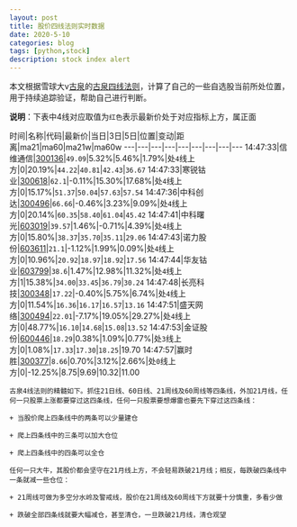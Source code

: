 ```yaml
---
layout: post
title: 股价四线法则实时数据
date: 2020-5-10
categories: blog
tags: [python,stock]
description: stock index alert
---
```



本文根据雪球大v[古泉](https://xueqiu.com/u/7148646888)的[古泉四线法则](https://xueqiu.com/7148646888/130498192)，计算了自己的一些自选股当前所处位置，用于持续追踪验证，帮助自己进行判断。

**说明**：下表中4线对应取值为`红色`表示最新价处于对应指标上方，属正面

时间|名称|代码|最新价|当日|3日|5日|位置|变动|距离|ma21|ma60|ma21w|ma60w
---|---|---|---|---|---|---|---|---
14:47:33|信维通信|[300136](https://xueqiu.com/S/SZ300136)|`49.09`|5.32%|5.46%|1.79%|处`4`线上方|0|20.19%|`44.22`|`40.81`|`42.43`|`36.67`
14:47:33|寒锐钴业|[300618](https://xueqiu.com/S/SZ300618)|`62.1`|-0.11%|15.30%|17.68%|处`4`线上方|0|15.17%|`51.37`|`50.04`|`57.63`|`57.54`
14:47:36|中科创达|[300496](https://xueqiu.com/S/SZ300496)|`66.66`|-0.46%|3.23%|9.09%|处`4`线上方|0|20.14%|`60.35`|`58.40`|`61.04`|`45.42`
14:47:41|中科曙光|[603019](https://xueqiu.com/S/SH603019)|`39.57`|1.46%|-0.71%|4.39%|处`4`线上方|0|15.80%|`38.37`|`35.70`|`35.11`|`29.06`
14:47:43|诺力股份|[603611](https://xueqiu.com/S/SH603611)|`21.1`|-1.12%|1.99%|0.09%|处`4`线上方|0|10.96%|`20.92`|`18.97`|`18.92`|`17.56`
14:47:44|华友钴业|[603799](https://xueqiu.com/S/SH603799)|`38.6`|1.47%|12.98%|11.32%|处`4`线上方|1|15.38%|`34.00`|`33.45`|`36.79`|`30.24`
14:47:48|长亮科技|[300348](https://xueqiu.com/S/SZ300348)|`17.22`|-0.40%|5.75%|6.74%|处`4`线上方|0|11.54%|`16.36`|`16.17`|`16.57`|`13.16`
14:47:51|盛天网络|[300494](https://xueqiu.com/S/SZ300494)|`22.01`|-7.17%|19.05%|29.27%|处`4`线上方|0|48.77%|`16.10`|`14.68`|`15.08`|`13.52`
14:47:53|金证股份|[600446](https://xueqiu.com/S/SH600446)|`18.29`|0.38%|1.09%|0.77%|处`3`线上方|0|1.08%|`17.33`|`17.30`|`18.25`|19.70
14:47:57|赢时胜|[300377](https://xueqiu.com/S/SZ300377)|`8.66`|0.70%|3.12%|2.66%|处`0`线上方|0|-12.25%|8.75|9.69|10.32|11.00

```
古泉4线法则的精髓如下。抓住21日线、60日线、21周线及60周线等四条线，外加21月线，任何一只股票上涨都要穿过这四条线，任何一只股票要想爆雷也要先下穿过这四条线：

+ 当股价爬上四条线中的两条可以少量建仓

+ 爬上四条线中的三条可以加大仓位

+ 爬上四条线中的四条可以全仓

任何一只大牛，其股价都会坚守在21月线上方，不会轻易跌破21月线；相反，每跌破四条线中一条就减一些仓位：

+ 21周线可做为多空分水岭及警戒线，股价在21周线及60周线下方就要十分慎重，多看少做

+ 跌破全部四条线就要大幅减仓，甚至清仓，一旦跌破21月线，清仓观望
```